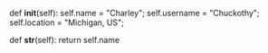   def __init__(self):
    self.name = "Charley";
    self.username = "Chuckothy";
    self.location = "Michigan, US";
    
  
  def __str__(self):
    return self.name
